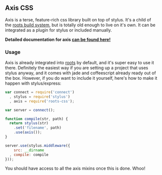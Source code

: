 Axis CSS
---------

Axis is a terse, feature-rich css library built on top of stylus. It's a child of the [roots build system](http://github.com/jenius/roots), but is totally old enough to live on it's own. It can be integrated as a plugin for stylus or included manually.

**Detailed documentation for axis [can be found here!](http://roots.cx/axis)**

### Usage

Axis is already integrated into [roots](http://roots.cx) by default, and it's super easy to use it there. Definitely the easiest way if you are setting up a project that uses stylus anyway, and it comes with jade and coffeescript already ready out of the box. However, if you do want to include it yourself, here's how to make it happen with stylus/express:

```js
var connect = require('connect')
  , stylus = require('stylus')
  , axis = require('roots-css');

var server = connect();

function compile(str, path) {
  return stylus(str)
    .set('filename', path)
    .use(axis());
}

server.use(stylus.middleware({
    src: __dirname
  , compile: compile
}));
```

You should have access to all the axis mixins once this is done. Whoo!